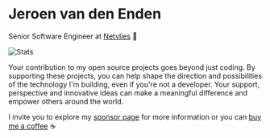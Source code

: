 # Jeroen van den Enden

Senior Software Engineer at [Netvlies](https://www.netvlies.nl) :rocket:

![Stats](https://github-readme-stats.vercel.app/api?username=endroid) 

Your contribution to my open source projects goes beyond just coding. By supporting these projects, you can help shape the direction and possibilities of the technology I'm building, even if you're not a developer. Your support, perspective and innovative ideas can make a meaningful difference and empower others around the world.

I invite you to explore my [sponsor page](https://github.com/sponsors/endroid) for more information or you can [buy me a coffee](https://www.buymeacoffee.com/endroid) :coffee:

